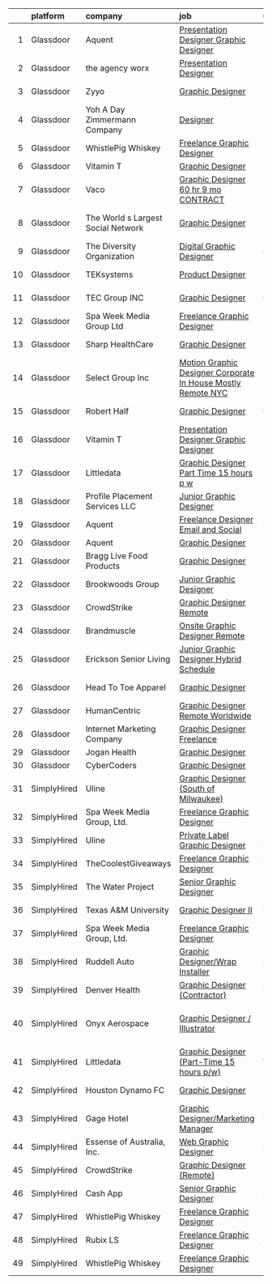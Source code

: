 

|    | platform    | company                            | job                                                                                                                                                                                                                                                                                                                                                                                                                                                                                                                                                                                                                                                                                                                                                                                                                                                                                                                                                                                                                                                                                                                                                                                                                                                                                                                                                                                                                                     | update_time   | location                       |
|---:|:------------|:-----------------------------------|:----------------------------------------------------------------------------------------------------------------------------------------------------------------------------------------------------------------------------------------------------------------------------------------------------------------------------------------------------------------------------------------------------------------------------------------------------------------------------------------------------------------------------------------------------------------------------------------------------------------------------------------------------------------------------------------------------------------------------------------------------------------------------------------------------------------------------------------------------------------------------------------------------------------------------------------------------------------------------------------------------------------------------------------------------------------------------------------------------------------------------------------------------------------------------------------------------------------------------------------------------------------------------------------------------------------------------------------------------------------------------------------------------------------------------------------|:--------------|:-------------------------------|
|  1 | Glassdoor   | Aquent                             | [Presentation Designer  Graphic Designer ](https://www.glassdoor.com/partner/jobListing.htm?pos=115&ao=1110586&s=58&guid=00000183b14745668b85b9346f6b2497&src=GD_JOB_AD&t=SR&vt=w&cs=1_e14e01ca&cb=1665126582268&jobListingId=1008189394084&cpc=A65DF3A704A48F9B&jrtk=3-0-1geokehhfk60k801-1geokehi128ur000-dafe035123138967--6NYlbfkN0DMrcEu7yrtATojKJA7cEzGQ3FdRGWLh0CZQInL4ECGI9gD0Wolx9R2v-Aex0-GK05WbSFsLDV-Te1Dh9i4CkkhTa4Tp1t-hgTi2jUAQuQ6M0fJIXc-PCtuzlZ4axQ57Z9YNhLZtTDWZewO7ZXmT8cFzm8bI78Vb_bClEVD8pn7IG_EHXaM6G9T6lsYQ1YbwUgIE7bAiL7nwnO9B4-XrsMgG2Hu9e1VzUX2FHfnXd-VdX9M0l-W4kCre4bzVi2GDcMs7JfFx5sKGk_J4-XHAXiTTdjZzIgr8JtdEhf6520u63vQmWLVB4D5NLOlYztMDoW02mVyQ8CADviKYgmeQLha6qPVZ4E4oDW-gRxBtsIR9SgDmYYIQXF-08ebnDyvD57ueC7Scy8iCrPxilhQkek-4e0LVM0tk5kwOqBJ7bxl0p-PlXN5pcfCYrfeg5NIN_ZF77b2jq8bfXw-va2mjanasRFxTSzqybA%3D)                                                                                                                                                                                                                                                                                                                                                                                                                                                                                                                                                                                            | 24h           | New York, NY                   |
|  2 | Glassdoor   | the agency worx                    | [Presentation Designer](https://www.glassdoor.com/partner/jobListing.htm?pos=122&ao=1110586&s=58&guid=00000183b14745668b85b9346f6b2497&src=GD_JOB_AD&t=SR&vt=w&ea=1&cs=1_8ff0d6cc&cb=1665126582269&jobListingId=1008189167316&cpc=654405A9B1E0A9F5&jrtk=3-0-1geokehhfk60k801-1geokehi128ur000-11932c89b2720cb5--6NYlbfkN0CNOKpjDIEH11s39GTuUki_mvxNbnX5BtDlH5CMrheAnKze_5JrwQ4joDkGUDohP_TypsP3aQPCjRW6L608jPIu5VaXm8VSRoXaXQg0d9cEU77mgV0kBC1F_YbY03PuP5U1XtCO2P5Z7D5NsTVD_0Yb2ns4BV-n7eFSEio9zMaPwTBKSHKnS0YCbhqHQnGdCJmxGhuwrqoY2JRUgqyD5w5tboKgJHuiWCX7tsE9y86kZKWpVlx_RjbtDtnubUeTuXlgAztlkGDwKTdtSn4fTdOd23mYes3uDLFB2nqm2x2z8mzsSxLvsHtWEHV3tUnQ5MsZEDr1D_3TXRAsRTiN9WWXUGTCy4smFddWTRA70wg9uJBOjrQaCPuAvvXCf4Vu3CKY5RxktCpLgTaqbm9cqcRcOikplxgFxeXGwHFgs4_J-BhOixZ7oDSkIfon8YK8ThPh4B6le9IY370pytRoue2pU-3XDReeuXoSnWbPEXCMo6_lhhrZq0nP6J82zEVPA7JmL4t_HpJsnZRqq83mMVF4)                                                                                                                                                                                                                                                                                                                                                                                                                                                                                                                                                        | 24h           | New York, NY                   |
|  3 | Glassdoor   | Zyyo                               | [Graphic Designer](https://www.glassdoor.com/partner/jobListing.htm?pos=109&ao=1110586&s=58&guid=00000183b14745668b85b9346f6b2497&src=GD_JOB_AD&t=SR&vt=w&ea=1&cs=1_c9f13e36&cb=1665126582267&jobListingId=1008183755470&cpc=654405A9B1E0A9F5&jrtk=3-0-1geokehhfk60k801-1geokehi128ur000-cdffb3821ba10fdf--6NYlbfkN0CdcVd3SDA1nO7RkKTAACmPV4xEt72Vls8LI2dqcgyOeHmN6y2jhLhkY_ORnnM6uQbiSpU9mQXk_6RNnOrRq0HZQ8oHQ1pGaUuErgbERwCKyEpemMbv7-eGB-QEMzIgt16Jwy6B4TPgkWdgtWnXh-Vs73pD0KI_eAZJx3mu41K8lvsdcgjhxC7fz4szBvhhBIS56wkRpliUfyiAZoTwGkYiuLtH7IQODlxjQuwbUW4Slt_6enWDL2q30QK4CR8bQhrg1gIrwIF8Dq5eaX64IPkGqnnt-HD3HzOMIsx6jWVLzTKwxahHbUoW54mfRc-JNCMDpBJvmMN2Lt-eH-Zzq9nMhKU6Q_e8Nx4nIg2kmIMuiYvl1cI9MSGnZ0xZNH7LfvcG0Ym4bShBYSzsINzPxtNnzM2sY4y4JDSSPpTKFx8k9qm3UU8TC5OWSAHhFl6TYbUBCfiQkPZr4W4XLUsTvEZ6jc9QryUKoKRLQdRMyn5gQms_zKVG9X54nK0SVx6DSoo%3D)                                                                                                                                                                                                                                                                                                                                                                                                                                                                                                                                                                               | 2d            | New York, NY                   |
|  4 | Glassdoor   | Yoh  A Day   Zimmermann Company    | [Designer](https://www.glassdoor.com/partner/jobListing.htm?pos=120&ao=1110586&s=58&guid=00000183b14745668b85b9346f6b2497&src=GD_JOB_AD&t=SR&vt=w&ea=1&cs=1_4bd2373f&cb=1665126582269&jobListingId=1008190181827&cpc=334ABAF5D42DC775&jrtk=3-0-1geokehhfk60k801-1geokehi128ur000-46886272c6f0099b--6NYlbfkN0Ae6Qmv8rNb3d5rEsMPL_plhvilYeiJERi7JqghURwQ9bm7MqXbBAiykq53oyuhTftuI9IxgR07fXFeOb2gULxqvQBaLcos5ZM4j0jwmsG987Rz8yM_C5XltBHiq7lW-RhdcRY5qBmwkvUaJ97PmrSr1brQFxAK4DnmzsxHYkm3w0PXBN7sqPzv4wJZJVIM7ZhvWCuJnD2tEAUMIqyVd092L3XaAJSs6EpJn3CpZXj36eZGPf28GA-IxWJbEjZge4Qd31eQJ9Jbx4CUQImb_bFJfSgxeSuYwKuVd0KbkhLN2pWfkaXhXdGze3-s-2_D8-lWWTsl3rMciaJne9EVGug2f1t0cGXwI84rqN9z0FQy4cB1a4rerEQGIBp5kyHfGcf9468hep4MyclIhrq5r5pP-CH7GskwZ4nO5PD28fB775pA8O2LEzg_vEVOzmyiJcB1X4GzIeNFfLi1RoUUvlzGkKc3ydExfRAwK8xdeyJMQw%3D%3D)                                                                                                                                                                                                                                                                                                                                                                                                                                                                                                                                                                                                         | 24h           | New York, NY                   |
|  5 | Glassdoor   | WhistlePig Whiskey                 | [Freelance Graphic Designer](https://www.glassdoor.com/partner/jobListing.htm?pos=102&ao=1110586&s=58&guid=00000183b14745668b85b9346f6b2497&src=GD_JOB_AD&t=SR&vt=w&ea=1&cs=1_80c55d77&cb=1665126582266&jobListingId=1008181359351&cpc=FAE5E775D180B2FB&jrtk=3-0-1geokehhfk60k801-1geokehi128ur000-52be9042b1ff7f65--6NYlbfkN0BpzkJ9iaZAQepf-UlRJVDzYUilFLtK1m6JBxaefMWZfXX8JIFmeanj6RZjiVJDiAy2DhTjVFdr4dUhq8imeAUoK_pAPeGqVmPoMgGVXdkfqUDRgWTp5WWc2g0ofzxrCdazxEcrTT9nOMAltIHN70DdVRIxeusoaexGKDe1txzIabmL97QHa6MTCe3xcLAldkheJf3CO2DLoRgQTXRXMSZY-_OPWu899vfuXAp_igWYFBCYSW1rWgUthGG0UTPZpFCnDfp2O3HYNuhcC4S-xx--R06QCMNay8liUhZXaV8l-tOpt49mceDybWtuWocZ3hYiyRsZ8H7zbTQ5-j-mlOTPIsVvkHFPx6kHUOBcR1mqGDduekmer4mn7J8qAs9UGvppRUjJO5fOwW7c-zlyEEgEIPzar36tyPy3GjKaRLvbMJzSSeUoKXl07LyebRRLNd2vYGsT9CCUrCQ62l-ldqCX04NNf9NfDQE9FfcROYQfsdrygU4AT_UDlsMrdFoMpw7rEteSJS59mZm228AdbXjg)                                                                                                                                                                                                                                                                                                                                                                                                                                                                                                                                                   | 3d            | Remote                         |
|  6 | Glassdoor   | Vitamin T                          | [Graphic Designer](https://www.glassdoor.com/partner/jobListing.htm?pos=116&ao=1110586&s=58&guid=00000183b14745668b85b9346f6b2497&src=GD_JOB_AD&t=SR&vt=w&cs=1_2979448f&cb=1665126582268&jobListingId=1008183641246&cpc=8795CF9063CD573D&jrtk=3-0-1geokehhfk60k801-1geokehi128ur000-28e16354996c2c24--6NYlbfkN0DMrcEu7yrtATojKJA7cEzGQ3FdRGWLh0CZQInL4ECGI6k5tN82kdM0OKoro5eXmjoTbE-_XDHeJwz7DyUD0U36nKemhDMib7G3rK7Fw0IUoK19tjSN72-049dDz3B3CXlvYNox5LBJmZDIWPv3a6pmbBBAaS8ml-a5LNXSy5Syk9o2QE9tU9tXo9BFJuWV-q97Z_pzDDWU3_3P4eOPRIR8EsJ4zW1Daz6jW5wj59SIDz7sZeJUFEwnRbPghS8pflhdP4tUE1vsQPC1VBF5d1PsjUta9Y2oaD1lJeJ_p0na8KK8imDvZC8GEHRnW8zHTueMwNISyeHjyKfwo_NSWsmeuPpR8-QFgfHM-OZy97TZpUdo_UDaioi5nqgao0PdmYiItMC4LlGsnMUi9Ymu1VrqeD3HHPuCEtmQIX5O1-rn4qHdKK6IpFKqaOkko_9vnCZMvAdVwSENJDM2lKsTxJNO4U6xKDmcQZy7V0Td4YwtTQ%3D%3D)                                                                                                                                                                                                                                                                                                                                                                                                                                                                                                                                                                                                      | 2d            | Remote                         |
|  7 | Glassdoor   | Vaco                               | [Graphic Designer    60 hr    9 mo  CONTRACT](https://www.glassdoor.com/partner/jobListing.htm?pos=110&ao=1110586&s=58&guid=00000183b14745668b85b9346f6b2497&src=GD_JOB_AD&t=SR&vt=w&ea=1&cs=1_7a3c12de&cb=1665126582268&jobListingId=1008189475864&cpc=FA84DF7EA1EC2398&jrtk=3-0-1geokehhfk60k801-1geokehi128ur000-6cdabb6327df1b9b--6NYlbfkN0D_sybMACCpf9B-677oK5j6rPldVB6BlrVvFjO_o-GJZbzuF-qh4PxErFUqfUsv_6smaKFbwxI0EiONsFsSOGHKeO7gHGW_uYjGMZPbyX1Bh3jt19FR-IpjOjukM0ogT6bAPMgPrTFWBntmGGfjdJBu7c9CzWyulVQaXkOD2cGfEGciBZ4uvvAk_HLwaYAXsbEBs92SsuozsZXepMuv7spg0bxpZan91OD8d-_QzEyRai83aEsSMcpbEOp2dMBKystFVwqwmx4q5IsYj0RUQ7n6-OL_NWaURVlmtgGD-ALK4-WA53S5vYIu7-xMf4KYRpAAE4iVVnLtMSPERfx63bryKJ8Do4QQYYHVxRAOJpPTsku6mK2kzZNOWzTXzbRWyG3y8f8y6QPmKXRv2EmQOkh5id6jcIIva4v8nlGg6fIFjSwttzkJGFKAC3d2HBxOn-ffmS6sjX9QhdlJ4LkTOk9eCR8Y6KBkjTxEe6poaNh6aBz9fgkG6epZOnfsAQujycY0aN7SP-D83Ai86HcJvp9NQfoYoQvYyb_zG4CmhLHY_ruGGGvYVx6R)                                                                                                                                                                                                                                                                                                                                                                                                                                                                                                  | 24h           | Dallas, TX                     |
|  8 | Glassdoor   | The World s Largest Social Network | [Graphic Designer](https://www.glassdoor.com/partner/jobListing.htm?pos=119&ao=1110586&s=58&guid=00000183b14745668b85b9346f6b2497&src=GD_JOB_AD&t=SR&vt=w&ea=1&cs=1_0d60a5e7&cb=1665126582269&jobListingId=1008186340821&cpc=9908D8D4413DBB8A&jrtk=3-0-1geokehhfk60k801-1geokehi128ur000-6319f8967acd4e5c--6NYlbfkN0DSgjPPcnEdvoK3uuxfISLALE6pB1FR7YSHOr_tSg5_QGIhoz_2VqUepdcKLBLI_zTEfFToJ3KPwoodQ6lZJjVijvjZhnKcXpELFr8ALKTCwCreyqjJjZd9ygq30zCx9C4uAbfrwV_ZVwFGiWN4YiXcLsyiQvu_qpXcwi5ZZS1CyYnsTtVPtzVU1khot94SpVgyIiRIDZar_vR2PhNyXbpnN63TL3EjrWBCMe0DaP7eP46FhYAQ_0fTUzdMKVr8gFpgIcNs5_SSa8cwN0O0H10YC9peiz2C7XGAOxv6kbPczbV_Wc-zHK-QyHNG0CaJUqjXdxKPAHPS9AWiFj0dj_thsoDYZvinHqM0wrta-XHqRdLxl5pprkHMyUCpOIxmA9e3VGUFoMGS8ENKB93KWj3JOnuI6--B4GLnz2JisY0GU86K8WJisVh2xSr-owi0_Oyeilv-J8N5O8iDIbYTYn6hqqPQwhZxaZ-CGV-sex4lKUEYanLik7fIEj2KHHhJKJ_G-TqWpcEzNRoBYW_GK_unNiaFd8oJx-Dn0yyNKtaVoQjfTBhpI5fQJR42KwIl_WpuySn1cwqiFhdRnzPnn7kM)                                                                                                                                                                                                                                                                                                                                                                                                                                                                                             | 1d            | Los Angeles, CA                |
|  9 | Glassdoor   | The Diversity Organization         | [Digital Graphic Designer](https://www.glassdoor.com/partner/jobListing.htm?pos=126&ao=1136043&s=58&guid=00000183b14745668b85b9346f6b2497&src=GD_JOB_AD&t=SR&vt=w&ea=1&cs=1_7dfe7ea8&cb=1665126582269&jobListingId=1008175346913&jrtk=3-0-1geokehhfk60k801-1geokehi128ur000-55bcdb680b805e18-)                                                                                                                                                                                                                                                                                                                                                                                                                                                                                                                                                                                                                                                                                                                                                                                                                                                                                                                                                                                                                                                                                                                                          | 6d            | Remote                         |
| 10 | Glassdoor   | TEKsystems                         | [Product Designer](https://www.glassdoor.com/partner/jobListing.htm?pos=117&ao=1110586&s=58&guid=00000183b14745668b85b9346f6b2497&src=GD_JOB_AD&t=SR&vt=w&cs=1_21ecb40a&cb=1665126582268&jobListingId=1008190669198&cpc=2CAED5C921A5F994&jrtk=3-0-1geokehhfk60k801-1geokehi128ur000-b43e1b5b9a359a8c--6NYlbfkN0AuKz8EBO1xHDEL7V2YF9xF3dC_I9B9i-Zw2Jh8clPMK3KTieKealHQMRxLfyLBLKLV2wMjnhNFEPs3kFjiQlLzAf8LLgkIg7BBoxq26wUBU8hpTjl9VlcRXLnrs-ziAT1Eq7tL4xmQU441R4lt60ebDfHZxNIeYQ2TUlfDXDVvfFCxuqvQFH7lZAhqdmOTXjRv9GJxwIMlWM1QmPCv9AHhWUfqbC5sC0p11wGCLQdhWEh1kYha5Y75aAejz2eZPXgFccOMHvMKzMPnNPscy3knivDEKUDzSgT3AqA5Y0-QfjlFY4jDicuU9irFAyoKjhwmXPM4cc8te0TK_z1sJwYdm3q9MgXEIGYYGEe1Fz_7dNFY_piyuF6RR9xgYJEXvAdnT8ZfjlttrESgHJHtWVpaMNOI0H2eQqzsBASUUlzy7ZKTCAC4pjjwMh_6NAhSV4xiMF3jdUG_Le5irAkAR194x1J5aVGcnlGRp6ZBFLNDB0t4Sy6DRIA9jSyB4TxfP1L7TySHRs5O9feJhYMDSpmcUKNVH30oe7tuAMBHmivmzDX46hjx3FPODeQPlz7qhPSNmEda1nT907QnzmmpLzb_YnLF8-97socYoCJzoxTFPp7xAcD6CVBWs-v7ish8Fn4BV-9Jcz66D0n6iTorfHbc2ZEsFZ3fWpYepg2cyWI8F21iGEsbgBHo5GCfBuxK-IQ6_jyCGi2Mir3vpsWxh40FtYG3jtm6F0YzyoKoUIIFmp0t6gvy9_cf6er9hvDIbEWWqp96a3ESsk0iQ4H2HlPJ_z2r545SOG20zQ1GJMvQPVMb871G4a3nT41FXLdKxkrI6PfNpAotELOLRU06T6KebEmhLO8-DIhKRj2o5Q2ABE5kXiP6BFzo76HwVgbx3vnPQ-5mqGzE_zJn4Eeq7G6iRvjC_KvA_TGHfcbrxt6lzfe_bfBCnsWQoXC48O8asSoN5J8H6CxPzb293b3Ah9xekalgQlyMzJaTcMj2O6zrDQ%3D%3D)                                                                      | 24h           | Menlo Park, CA                 |
| 11 | Glassdoor   | TEC Group INC                      | [Graphic Designer](https://www.glassdoor.com/partner/jobListing.htm?pos=121&ao=1110586&s=58&guid=00000183b14745668b85b9346f6b2497&src=GD_JOB_AD&t=SR&vt=w&ea=1&cs=1_118b03ca&cb=1665126582269&jobListingId=1008175110136&cpc=8795CF9063CD573D&jrtk=3-0-1geokehhfk60k801-1geokehi128ur000-167c92cd2bd71817--6NYlbfkN0B8vS6bc36DTHGspma0udV7AmwBIJajZEXkYJEux8KgPmqjBA99AH3tqvDFkChi23cMefmQLGy8bTdH3XAIf3S0qdeDrrKlE42T3xE8KNwQYv7TKuhjwrjzGFtarrlifvo1BLzWG4pjj0zftSiFVnqYlxxZh2U1SpdB9H57yT8mmP1uu3nUnt05Wu7Kd3UCULWpfTI0IlvjiYeZVHX6IkhlJMAOYIsxr73uyWmeigYSRlPzIyNhVGkXG6I2BBJja9g-bhzWMLgEEr-cE0TGpX6De4vQZNy468okDpRBE1BgDAsvubnisZPIrfhAy4QXjrRp3n4S1PEiawtR-Irea0q87-Aob3Qhqbe76f2uq1NlZQRIE2_3F5k69-k_RUkIDY01yic9kg_dJjXJLGd7yFSM-tdGWkGGN83LoQahmxTQi7HBdfH7cmQvZc9OPrPyNVBNieIBumgwIfxdB3jXKdcsiS9l_UvrGrV3nclAdinZKMC1D0HfVng1o5PikrgvJ-k%3D)                                                                                                                                                                                                                                                                                                                                                                                                                                                                                                                                                                               | 6d            | Fontana, CA                    |
| 12 | Glassdoor   | Spa Week Media Group  Ltd          | [Freelance Graphic Designer](https://www.glassdoor.com/partner/jobListing.htm?pos=101&ao=1110586&s=58&guid=00000183b14745668b85b9346f6b2497&src=GD_JOB_AD&t=SR&vt=w&ea=1&cs=1_b8bd13dd&cb=1665126582266&jobListingId=1008181262791&cpc=F41FEAB56D215062&jrtk=3-0-1geokehhfk60k801-1geokehi128ur000-aff8567d6b7d4b5f--6NYlbfkN0Ccz91IikEUpXkkAqmC46vnVGGSbrSQJDjRi725E1r7c1AqDusr12jHHKSffQxsfs1ettvMD2a6gAwyXEGHc4Mon8Fa7XS3go0xxN7GTYr-MEFGROXmPWd2L1VIFDWwC8xOUcVMxBaiy88ZX39fIn6vRD4Zr76ZG1tzqg485Caipe6zFlAEwFg3A25wEMl--WVMU9mnLNBlMQIk3v230B61NnHQ0jaCZE06W295-eNYSUW2Hcip_bmO-af3csGu7Dub9RrX-M8XEe-d_EaRROXnThIMP5E7vTD0YaGTybhLvYsxBsf-NRoHTo9YMi98dP1XEOEjP60TCDHm2t8tjVL55t_D6-9pambXOQCUcUyJVV89V-itFnNV66A9C6xo4WxTJnEAVgzDOxPIJI6v7srfipTRSGgJ_Fi9Q2vVnd7-SmlEcyjUgyKwUcPgoAjb_nnSv23gE4hy34qp3t4slsC_1p5Aiva-SeaHqh4ZTsA0_b2MjItR3_hGgAUBN0fVQLAwoJ1tTosRpg%3D%3D)                                                                                                                                                                                                                                                                                                                                                                                                                                                                                                                                                       | 3d            | Remote                         |
| 13 | Glassdoor   | Sharp HealthCare                   | [Graphic Designer](https://www.glassdoor.com/partner/jobListing.htm?pos=125&ao=1136043&s=58&guid=00000183b14745668b85b9346f6b2497&src=GD_JOB_AD&t=SR&vt=w&ea=1&cs=1_3a7f0760&cb=1665126582269&jobListingId=1008190616860&jrtk=3-0-1geokehhfk60k801-1geokehi128ur000-7a6fd0d47a4439c7-)                                                                                                                                                                                                                                                                                                                                                                                                                                                                                                                                                                                                                                                                                                                                                                                                                                                                                                                                                                                                                                                                                                                                                  | 24h           | San Diego, CA                  |
| 14 | Glassdoor   | Select Group Inc                   | [Motion Graphic Designer Corporate In House   Mostly Remote NYC](https://www.glassdoor.com/partner/jobListing.htm?pos=118&ao=1110586&s=58&guid=00000183b14745668b85b9346f6b2497&src=GD_JOB_AD&t=SR&vt=w&ea=1&cs=1_bb284df3&cb=1665126582269&jobListingId=1008181213588&cpc=8795CF9063CD573D&jrtk=3-0-1geokehhfk60k801-1geokehi128ur000-3f748fb11180b090--6NYlbfkN0Bcn-ADAbRvyrq3DH3YqD1gQOSfU_zTPvvfh0XXiz3pBAa41gXbEVBKQgVaXyt5edKEYd5pxW0tcw9FeE6qVfuNWD03rNaruU-mBuwyx0Jw4mqSjMvWFHFNInhOilxyvEqmbOh00hSG4AHyVNzT_0-Y87FI8nRg7vby1KUkglKQaLLSTjduF9XGehT1MWZnrFIlq32d3wj67qBD-DNbAhNA5LaMNFxnKlXpUTxpvgYA9G-Y2WNb-DzHZTjX_E-hJcpATaLbLhKgE-0HGa0p08wuSyOfUOYrLjnHkXrTkYFQAPJu-wOLHGi3JBG4qS8jfoayatMyDBCWCzp0zal-Lh4KVeRggG38dQIy9YNUndNJZ25ZZn_Q2AvPL9zXLIfmEMbgbGoQnxmGnoQ8HZTLVsp8trJXqlhSpjxhILmkBBB-RkK8AU2boaVdqEKoJi8lZoBuNJWdcRSFGx9YX4hJe7QGGPyanqy2a0wXVPmCaJaytlVrGD6CQRSXWGK32fIq3H5GcNkTvh8sa_mYz5bbyliG)                                                                                                                                                                                                                                                                                                                                                                                                                                                                                                               | 3d            | New York, NY                   |
| 15 | Glassdoor   | Robert Half                        | [Graphic Designer](https://www.glassdoor.com/partner/jobListing.htm?pos=113&ao=1110586&s=58&guid=00000183b14745668b85b9346f6b2497&src=GD_JOB_AD&t=SR&vt=w&ea=1&cs=1_9337b0c6&cb=1665126582268&jobListingId=1008174208454&cpc=FAE5E775D180B2FB&jrtk=3-0-1geokehhfk60k801-1geokehi128ur000-3781f0c8b4222323--6NYlbfkN0CpzDdaQkua3np5pkmj49lKioZwmwxQ-yx5plwbYmV_M2CLBDBrPEXoXkIUtnH_BUd9RtSxq9SkV0NMHbbw7C2vW884ASuHAokGZ7EmDj4ljH8C-mI-1lxWTnYN3W0i0GBkDezBqjC5yIYFyBuA_59mBX9UA-CKFp0RZAFmgxO8uenxYFByy4t4IpkARK9aN4PpPiDkuTTzi0w_Gbe8QEgERbV9wQO3MICsX-ITkmo16ncQ05iUW5xwoBDZPqIjbgrqlqFAH4KHG9kezGTJY1NZXU6YOAVy_aYyKV57ENdkhB0aKDDMtl_kjJ34t9AG3Jyiq3jIR0KyPTN4SjsynbfOYmDJHlsM3ccR2-rThAuCnMZSroBOa6tERSBRnXm3ZLVkHVSkjVwRLsqwPkccMLfytyImK7c1CLHAO9wQGPa0xb-sdvUyxLzc0awelq87cpewi9GROsvjE4BlrQBPacYdqm1cHy4GT1x9fHruH5RYbWE9aTHIlX-04x4AgCXRDf1cUXLZXfpCaM2Gyj0rl9QxiT914S0Pq93AQYtZY9f7V-rgc0N4PWQhgaRn2-NiIBg%3D)                                                                                                                                                                                                                                                                                                                                                                                                                                                                                                               | 6d            | Denver, CO                     |
| 16 | Glassdoor   | Vitamin T                          | [Presentation Designer  Graphic Designer ](https://www.glassdoor.com/partner/jobListing.htm?pos=123&ao=1110586&s=58&guid=00000183b14745668b85b9346f6b2497&src=GD_JOB_AD&t=SR&vt=w&cs=1_36b02950&cb=1665126582269&jobListingId=1008189314978&cpc=AC285F3A3ECA6BB0&jrtk=3-0-1geokehhfk60k801-1geokehi128ur000-a3357bae252d5b43--6NYlbfkN0DMrcEu7yrtATojKJA7cEzGQ3FdRGWLh0CZQInL4ECGI6k5tN82kdM0cJmh4vC7GghhFVfBjr_vIIsI9N6WHN0v-qT80LEmSB8HndFB0pfQyU204Hyqtax4kLUWy1cJJAdVXhVwNKNxuZLsv40I7e2U6DoQP5F12TS1Qxp5PtOhQUJqKPvRmKEMemyouoZcghy7Gn81LWxpPEn_x97R1PPwK1pVkgmzEvV860-sb4jzKX-F4y8HCT9ATPn5pFrB8TnRNgnKSU3BDdGM4bZbUGA2WzATjOCMyD7qOUUJJpIyJu3qFIH5TVJLUKeW6Tn8XaLrcUYFcCtWWOGxlR44r8yAQIyOw_HOL8_ie9VBfd2xpBImtEu0TgD1aJ_fD18v6rRjJunYgBLitmGdrDozkKbMpRCe89E4Exm40nuqBkd4gRNtrfSthqykAXsp_nvYZ3ccgTmu4tQVMYUUnHJZPCOhOBNRlskS1qafLrGoWG926A%3D%3D)                                                                                                                                                                                                                                                                                                                                                                                                                                                                                                                                                                              | 24h           | New York, NY                   |
| 17 | Glassdoor   | Littledata                         | [Graphic Designer  Part Time 15 hours p w ](https://www.glassdoor.com/partner/jobListing.htm?pos=129&ao=1136043&s=58&guid=00000183b14745668b85b9346f6b2497&src=GD_JOB_AD&t=SR&vt=w&cs=1_0ca289aa&cb=1665126582269&jobListingId=1008189701032&jrtk=3-0-1geokehhfk60k801-1geokehi128ur000-e573c69c45cefe95-)                                                                                                                                                                                                                                                                                                                                                                                                                                                                                                                                                                                                                                                                                                                                                                                                                                                                                                                                                                                                                                                                                                                              | 24h           | Remote                         |
| 18 | Glassdoor   | Profile Placement Services  LLC    | [Junior Graphic Designer](https://www.glassdoor.com/partner/jobListing.htm?pos=107&ao=1110586&s=58&guid=00000183b14745668b85b9346f6b2497&src=GD_JOB_AD&t=SR&vt=w&ea=1&cs=1_76cff5ee&cb=1665126582267&jobListingId=1008189721876&cpc=F0881FB4B112A732&jrtk=3-0-1geokehhfk60k801-1geokehi128ur000-2dc44f67d7a8245b--6NYlbfkN0AB9QmTA0CCjNV0D_cA_rQfbQIKI-slyn3CIlmX3zDlnjEI3r6Ie5n1aNp-tGvbrIQpyb56rjWieyd9J6ng74afQQaGOSMd3329-xqQvPewLnVbHa-cyaN2yyb-atIVbeV-ONv_K9O1AANCX5-xi-n5XyJqCiZje8xlboALDuV-RiEFr69p3KF8jIZP-ZY6jnV37Xwq5Tp7a1fCp9-rg7J4CBtYssXvEgr5eAjKdBQOxcEryGFjTi0iWsKFWkA_2J7r4PbH_AfpxmUQHcZwC-OlpBtG8g8pOj_kVCHTjL_2lebCI9zREdhVBjLRhRXeMf2sOIWKS43fbooHfmytS4_coZLWCQBidNo3AQ684-sfDdKYgPrbxDqHCtNZf4HgAaXqtAVGp7LkxQ_bnDi42-TPDYZ63LdZ7kUEJyvnKaGjrK-WQzN1XjM5GmHLZTHUAyquppKRX97JMb2x6QeVrnMTro9HxOdxyHP7TYziu0Vsz9WvNEHeLu6N8s6KzkQKai3uwz2AZnJ5W5mczrz8orEWkJ4jF-WyWvzeuuS8ZkkRCgw1Fbv8mdJDZn7Y-adfu8pfCaB-Xi7qBA%3D%3D)                                                                                                                                                                                                                                                                                                                                                                                                                                                                                          | 24h           | Arlington, VA                  |
| 19 | Glassdoor   | Aquent                             | [Freelance Designer Email and Social](https://www.glassdoor.com/partner/jobListing.htm?pos=124&ao=1110586&s=58&guid=00000183b14745668b85b9346f6b2497&src=GD_JOB_AD&t=SR&vt=w&cs=1_e68b3b56&cb=1665126582269&jobListingId=1008166263396&cpc=3BA4CE39D5B5DEF5&jrtk=3-0-1geokehhfk60k801-1geokehi128ur000-5fefb7ee0ef75b48--6NYlbfkN0DMrcEu7yrtATojKJA7cEzGQ3FdRGWLh0CZQInL4ECGI9gD0Wolx9R2EDT7B77c2cTl0x_oT4u0VyXWboOgp-kNsmrC-BXQzGbukCyHrpIqS7WraI7mLIyqWQP5Eh8D_rrc55GI7g_VYXShykTmlCEn1wmEnWZ4v73tWysc0qiH5idbJ9aADX_6gmskNgMqWfYZhF9hib5zgkv-a_CIRriIn_14waD0CLwGR2-9kEND2cYxl0G437O5ffFAijbTRuQaT8skW8kpmhCd2jRH6B-8TnRQS5jiIBNBo3HfjgPBJZm8QdZxWxdwLlUB3GSj2DghbhgVXjeUEB4XdtZVy5svqIswe3MYTuClQrlm4OdVHnXE0RBWgrCp14cxa281gNG6fg8fr57SbKyudGqO2jYLrWWP4lSUsNdu0yNzOxoSYu2q4pv3be1sY883a99ToXYf1Koyeb3KqiRoBRMxnj0PDXPB4oQtxcI%3D)                                                                                                                                                                                                                                                                                                                                                                                                                                                                                                                                                                                                 | 9d            | Remote                         |
| 20 | Glassdoor   | Aquent                             | [Graphic Designer](https://www.glassdoor.com/partner/jobListing.htm?pos=111&ao=1110586&s=58&guid=00000183b14745668b85b9346f6b2497&src=GD_JOB_AD&t=SR&vt=w&cs=1_14a2fa2b&cb=1665126582267&jobListingId=1008183714070&cpc=2CAED5C921A5F994&jrtk=3-0-1geokehhfk60k801-1geokehi128ur000-e57ddbe1cfbffa6f--6NYlbfkN0DMrcEu7yrtATojKJA7cEzGQ3FdRGWLh0CZQInL4ECGI9gD0Wolx9R2EDT7B77c2cRxLynw_Qvcpn0VMTM-4Slq5FBmll87BnRZuCS0t3n_4SDK9kcGQ85RbV4mGrYYR9y97izSZIxPJfa9WPV_EXcHZf-o8vo9-FGUHvfvdZvXcP0PEZfZXl0liW8cmo7lDi1t1KPi9mKI2yhNKpOkYG-s2uMkZ11cYmwEZcCFQkXTZn5y8JDn77rtPCQCYMuZN4OtzhdPV1zX38LuLov4NANZmT5zoD89DXNOIae1G3YQBI__vMsYWxlE-IXnUm4HZDMdP4LwGo0zeTitQ0p0cOlpDvrkEXfpJLtWhx_EJP4L44Yhw9LeD_g0DqlSWdTOgr3pnyPb1-18bKi-e475wyNzNsd6lpyR5e-ATEhoJIt1wCyom8RCG8yz3eqYHasx0e0u6Lw4qbLM9iok5dySXUM2aMXIjs9er60%3D)                                                                                                                                                                                                                                                                                                                                                                                                                                                                                                                                                                                                                    | 2d            | Remote                         |
| 21 | Glassdoor   | Bragg Live Food Products           | [Graphic Designer](https://www.glassdoor.com/partner/jobListing.htm?pos=104&ao=1110586&s=58&guid=00000183b14745668b85b9346f6b2497&src=GD_JOB_AD&t=SR&vt=w&ea=1&cs=1_6d843dc9&cb=1665126582267&jobListingId=1008186337635&cpc=56C4EA4A1A191A49&jrtk=3-0-1geokehhfk60k801-1geokehi128ur000-08d02f58cc1b73a7--6NYlbfkN0AhcDpISs9I-6E_d82kGorTTl5GAFcAqWw8aVpTFzoiwSzeccokr24yrpCKKGpkdvQ-Cxf3J7uQA2ViQ-XVqAuC4rceCix8_Z1b3y0_Yokrnfm25EW5MCHEkPAo_tsDEfkTNnAxUm5mWpozhLiv0BtmVUUTRKeMyspvk8LwG6_9uT0cLON-bhrlt1ScLWKir63faMXV4GNI-881UM-FqFAQ__Tu8E9AJ1fyYJsqVETOr3s5MCGzrHs-_Vz-N3NWng2a9M1br_V9vCw03iYHVl_8obd5YscR3Qmj8k8VArCpjbD5W7bv8wN-P6ogTxVk2J_fAvhSO2G3N9cWdnDuR5_DcxhfYQr_sKhaeOSJw_6uKnv9cmK2gIPmkTLdRvRbzhQ-jVRnltILxwxfCtEbHm3EyT-pMtC2PGSa_vfXDZZM3_1edKib0KhRLqurDKpzTkWPpbOE_OuKtSHi3vU50lhSa3EPlimLabTvwKngmXW6uGYtIB01FodZhQwYCSadMnc%3D)                                                                                                                                                                                                                                                                                                                                                                                                                                                                                                                                                                               | 1d            | Remote                         |
| 22 | Glassdoor   | Brookwoods Group                   | [Junior Graphic Designer](https://www.glassdoor.com/partner/jobListing.htm?pos=112&ao=1110586&s=58&guid=00000183b14745668b85b9346f6b2497&src=GD_JOB_AD&t=SR&vt=w&ea=1&cs=1_976fcd89&cb=1665126582268&jobListingId=1008183432369&cpc=BAB9AA3F436D8911&jrtk=3-0-1geokehhfk60k801-1geokehi128ur000-ac04e8e67518a474--6NYlbfkN0C2uqA3XDUgDKcmBvjXsOcYMipuuK2YuqQdXWMwkRYvfUH_PNxZDnbzuxbupD1vOkcvO4V9x8TiqYoi_ls01aOChkqdDfHPyr4VxP38gjUZaJi9qHolUrwm6gSFVFnudbmucKke43u7DIYgY6LTUEfN3By5w9M-SS_e1RvvR8AXbvhwJFWy--AymgXrgHjtwb8oTcgNR8brnjYT8-1iEps13-U37AWPJYz-g0-WbmqJ1TqJgy_2x8ikFTIsbt14TRXFII32CeR5AM3vUCZAfI1yNmfW-xLFA7xs1DBU9U775plq4dO3g5OSSibYj-LXvmmyUjcVwqn6K22nwil6q38D5pD8dXMZ_rX76yojbGOawyczwxT1eIHsJp-A9_x5PlbzK83zqjHFIKFvPyQlL_d3KRsk7BAjQoigg_8v266WcDuZAy78thX_KqwqwPR7ZVnaTEHrDq38DBpx5-3akUHjBSdzVm9qPjUv66V_Pf0VWF2YOHdoYE_Kr6NufaeEHLsYqs3pdn-InQ%3D%3D)                                                                                                                                                                                                                                                                                                                                                                                                                                                                                                                                                          | 2d            | Waller, TX                     |
| 23 | Glassdoor   | CrowdStrike                        | [Graphic Designer  Remote ](https://www.glassdoor.com/partner/jobListing.htm?pos=128&ao=1136043&s=58&guid=00000183b14745668b85b9346f6b2497&src=GD_JOB_AD&t=SR&vt=w&cs=1_02b52495&cb=1665126582269&jobListingId=1008186428294&jrtk=3-0-1geokehhfk60k801-1geokehi128ur000-6a6c2f1c1b8ebf81-)                                                                                                                                                                                                                                                                                                                                                                                                                                                                                                                                                                                                                                                                                                                                                                                                                                                                                                                                                                                                                                                                                                                                              | 1d            | Remote                         |
| 24 | Glassdoor   | Brandmuscle                        | [Onsite Graphic Designer  Remote ](https://www.glassdoor.com/partner/jobListing.htm?pos=127&ao=1136043&s=58&guid=00000183b14745668b85b9346f6b2497&src=GD_JOB_AD&t=SR&vt=w&ea=1&cs=1_34d21e50&cb=1665126582269&jobListingId=1008190820425&jrtk=3-0-1geokehhfk60k801-1geokehi128ur000-3bd8feab93073edf-)                                                                                                                                                                                                                                                                                                                                                                                                                                                                                                                                                                                                                                                                                                                                                                                                                                                                                                                                                                                                                                                                                                                                  | 24h           | Remote                         |
| 25 | Glassdoor   | Erickson Senior Living             | [Junior Graphic Designer  Hybrid Schedule](https://www.glassdoor.com/partner/jobListing.htm?pos=108&ao=1110586&s=58&guid=00000183b14745668b85b9346f6b2497&src=GD_JOB_AD&t=SR&vt=w&cs=1_d3a62acf&cb=1665126582267&jobListingId=1008181622820&cpc=451933188B21919D&jrtk=3-0-1geokehhfk60k801-1geokehi128ur000-0951b05987dfed0f--6NYlbfkN0Aw3paYmwU6FofVDdXTN6b2jRH4engFYV06vIOeUBvgcMPmiZAagjCk1RrrziBtCf7tpnaIWTetQkU4Bk801G2TR76OEPdi5tqiW5RJSEKhClqLDEX6Edi6ruZ8jWTKy4HMvfAcukzUPcxMktpIdwdVjvOEItJhGX0NcMu91RrkW8vjKZfufOqIBimfmV_gYoFNo-Rh9uuf9hc47OM58oBshbvGal11w9xf-QuXOo_3QUIjmDuVgUj_jId38gV8lYq-Urzi9kEZcLuHdE4n7xo1GdvHqMyYlfCVOvcJbAO2vnN5qduArIYTkFBWnN3Uu-gKl0hEmKJGTVNPSEPpSf37GA4Z-bJ-UtBL3mWV8gZzT3Rw5FAobdzLjPV_HmUjd0dTo3YASsrhkflb2fR3a47ZggILVpcPFaZ9KLiscYYZo3HCavfxl2hkm6XpEw_KweMQxdzbls3G_3lL9ViwphyY674eG4wpp4rp57k1O3naPAV9TNwpc8exKGV9_OF_4d0JNBkjp9R5rPeO8diL01tvM2rqZSe7vNhdc2CPJno3YgqYBO4Wt1gN)                                                                                                                                                                                                                                                                                                                                                                                                                                                                                                          | 3d            | Baltimore, MD                  |
| 26 | Glassdoor   | Head To Toe Apparel                | [Graphic Designer](https://www.glassdoor.com/partner/jobListing.htm?pos=105&ao=1110586&s=58&guid=00000183b14745668b85b9346f6b2497&src=GD_JOB_AD&t=SR&vt=w&ea=1&cs=1_49acd497&cb=1665126582267&jobListingId=1008186360056&cpc=4050D81B60456B41&jrtk=3-0-1geokehhfk60k801-1geokehi128ur000-a68400072cf2c0fc--6NYlbfkN0DsBOlmEAMqZtav1V1WKZO3RUElpafjggtWvxyDQ3xFSmyORkCOQyPRWUVCtenHkAdCe2PEorH5zWDnvMjUDlShZjuROB2AXxVCf1Zx1o7yh6RQQtSHeyjdeGwSE2H6sePwi1_h2hK7sLxZ5oVSP6tU0EzleVUXbOUUk5XnWKDQ3D-SFudpKUXK158tSeLFnptL4fA2m1AjD7cOA9RjRIOovOd6kA2yrclrrsOUFHR-xc3Vx497yOZHQYzaMPYTMfg7K3GwX6GdNI6kSUe07AOV80twGIVjwAzwWgpLjre0oA8olHzFoHso-Lq61zy8x3_tomukqusuuS28VR8tNddjgn8ppIm-QrXpFw3BzeKUaYtWAc7mGeq9KRQ4bgJiC2APhfUqM90BHx8KRNgIqkt7jsLSS8tgqmqWWeir-J5Eucq9MmFWrcSUyjmi0gt7tK6b3dVzn2fN8daR9YnvGbXCzOAeGwfN1TO91yeu2wkEFBEFJCeQWZGjtYJgS4N0goW0Pgl3ssDZ8WAvxFXjAKnO)                                                                                                                                                                                                                                                                                                                                                                                                                                                                                                                                                             | 1d            | Murrieta, CA                   |
| 27 | Glassdoor   | HumanCentric                       | [Graphic Designer   Remote   Worldwide](https://www.glassdoor.com/partner/jobListing.htm?pos=130&ao=1136043&s=58&guid=00000183b14745668b85b9346f6b2497&src=GD_JOB_AD&t=SR&vt=w&ea=1&cs=1_afe03932&cb=1665126582269&jobListingId=1008163326943&jrtk=3-0-1geokehhfk60k801-1geokehi128ur000-e513657ab4d43338-)                                                                                                                                                                                                                                                                                                                                                                                                                                                                                                                                                                                                                                                                                                                                                                                                                                                                                                                                                                                                                                                                                                                             | 10d           | Remote                         |
| 28 | Glassdoor   | Internet Marketing Company         | [Graphic Designer  Freelance ](https://www.glassdoor.com/partner/jobListing.htm?pos=103&ao=1110586&s=58&guid=00000183b14745668b85b9346f6b2497&src=GD_JOB_AD&t=SR&vt=w&ea=1&cs=1_3f35bb88&cb=1665126582267&jobListingId=1008162849349&cpc=8795CF9063CD573D&jrtk=3-0-1geokehhfk60k801-1geokehi128ur000-5763591bcbfac8b2--6NYlbfkN0BEggIPgECXEIDbao4baGYYSiZx27ICahiuxTdIUCTSXbr3urEsxSQi-x_zbBUWymnBW8nuCrIjxo6pRpR93yuciuuESCUUyNYKO40tg9kDk1gTF98Vp5sznYx981ns46ycbyKPYVEVswMQ2m0FFr-7D6RMr_F5mbhXF5_iSQtOVdpHKCTYPfg5ug-lDXSuJnTLN8tbTMKIGwa7L2v1gF05C2I6aw-2ztlJPNLPaKIUSviL-k4Xs4LxMTxtjwEX1e94xrsODbZCDog3rLT_QreQEwOv9DjJylcKLwfRfKehT9cx6Dh1qtS4oS1NYZtRdkMDoFfWV30gg_wfLYocVQroXlafj7DlZppDspIi7omjLSR3E5AkjecAIljaU8S8jb56f-Dj57dD86CCXYe3yMPiCsjR8CID1rLwJPwrxHyIKpGlZysE2XchOaT8iD9dlIQedqMn0-P9nMY5KWw7Z2PTfkXTW6tsDZpnb9xuTSdw-A3H80opQT3x8vLKXHsJmbHCM7NWCzw3Xg%3D%3D)                                                                                                                                                                                                                                                                                                                                                                                                                                                                                                                                                     | 10d           | Remote                         |
| 29 | Glassdoor   | Jogan Health                       | [Graphic Designer](https://www.glassdoor.com/partner/jobListing.htm?pos=106&ao=1110586&s=58&guid=00000183b14745668b85b9346f6b2497&src=GD_JOB_AD&t=SR&vt=w&ea=1&cs=1_9d55d78b&cb=1665126582267&jobListingId=1008186473251&cpc=A65DF3A704A48F9B&jrtk=3-0-1geokehhfk60k801-1geokehi128ur000-9146750dcc783bc3--6NYlbfkN0B4zybFdMQnUQlorbHXtUtE2-M2qZvV-Fec-UE_N3qsMkJhjTzW0qDGyw52uNUs0cTWlDonyC_73PQM3HI7Ri9j58TBjkSdeKjwdKaDkhhv1YYvQydz3iHeMgJV7rN15H3ums5gCHQEYyYdTvjbBNy-zjU275bZzj8oKr7nBjq4hL-77D9UKITg9SRTMAxczy6sOLCMzhpfKFQJYNH7bM-zsJ7FRxAhHeM5JXTbxPKBaFiPtm_9nfMNmYBPh05jp4Db5URny5ta-6NF0IDWTG30X02q7BuJ1DJog6jKloVzXn_ujjfDBhi2AmWLCOcVJ7cEKngM_IAdwb_iT6afXR_NEoQb4zJ9zi6-LYX3m3la0SaccZz0tsMPCARtN9UH1iG2sL0td-HNxSMFRvhuLxVcThkdPV9AMZMXS6L9-OUDRiaMaYxTR0VozkE6ipEHi0JC-CCLoZSgw61rtHSF4aN6ZuW1h2MN4JZ7lVWrnnCRaikmomVT91Pfozu_g87EZWeITDm0VGhPBQ%3D%3D)                                                                                                                                                                                                                                                                                                                                                                                                                                                                                                                                                                 | 1d            | Aurora, CO                     |
| 30 | Glassdoor   | CyberCoders                        | [Graphic Designer](https://www.glassdoor.com/partner/jobListing.htm?pos=114&ao=1110586&s=58&guid=00000183b14745668b85b9346f6b2497&src=GD_JOB_AD&t=SR&vt=w&ea=1&cs=1_66053528&cb=1665126582268&jobListingId=1008190928923&cpc=47CFDC01B3F81FAC&jrtk=3-0-1geokehhfk60k801-1geokehi128ur000-49b976328d6cce50--6NYlbfkN0CpFJQzrgRR8WqXWK1qKKEqALWJw739KlKqr2H-MSI4eoBlI4EFrmor2FYZMP3muM02T08-2umJJtviqV6GcOQgT8_Ty_-jsbDlk6pQEOw5p_oPxvALItGyIP4qHV7y0Q-hP_-v5NYaIGja1PABzgg-qsZksMu20WmxuZK6zIHlTC6EhY1SsbnEX871Eun3OShtN85ilu5mYLPN432zkZw7qRcQn1jG1GSCq8zLeHmX_Zr7mtr9nj3GJuBharyTtNzbc94BjsGVY4f0iXGjuuDGaG6ELrLhQKau-b-_x36hDKnsNXOtG9pfdqgPSv7Qb4OjZf0Mrwye5XDtRo0HLgGv9iWmQtGiuscLrW0DoXxNdfwUqiCnB1K8_cQwxWP89rZj9zyx3gXU5ajB_IynzzyavkxiYkpdYCWg75_8JQLX4eM_mvWx1ViiX6qUsMEEpnFGGJpLJutvwLNpUa-5WEc179IUxRiALLFBznP428Q-wf_i494fPEXFP5NRH3p22Bxwvya5HwpgnUbYeSFQwnbhiakbsaYAyl2Pb09sILhrFn-Vg5b_5Pz4q0sQmoc1e1HB19T_1zs5DEp1UsSI0HiwDqgEquBsoPhZ_wmBKrMywqzm_ahamflQozBXR9wX6cBdcqKCOhDEEFeKelcD_v1tJvAKa2kbBWkiVIjb2pOJoerDw8jw5e1sNyil04guMsMhSL1cr_XLG9QrcR3I4pG-eaQsE2DdyKbtj3fpu7gSooaD4GlHHsIQcl9KGrdHODYoDOxmx7Be_FBMtHZ1Tvwl6Z4ADnxtAZ6D0Xc_CE2hIohHBjmcoKrNVYGB6-1p36ct3kUqZzLX78_VI5ofZf_-s6lCuGSLNQl9w_dnF9Zh9dlGW4hLwqTcUjVdCyIhOhlJLets0s3XD2eEJ3HOJ7JCHDnKL_jWeKOVQzqYXB-Ig9ZlU8z3VUWigqo93QOx0tIUvJGytarXa8RTJCRWccH1rnyPUujLjQr7Go6zS9KHFRwxd-_Wsdj0kywQTcacLyQLr32Ircres3dkeflSYbCaz7Dds0Ko-neKFlsSDQtENw%3D%3D) | 24h           | Chicago, IL                    |
| 31 | SimplyHired | Uline                              | [Graphic Designer (South of Milwaukee)](https://www.simplyhired.com/job/LoUBwu72lRZlwf4P7EPT68aW9cTv_7q9FTY-WcPfhfzS1ny3_apEvQ?q=graphic+designer)                                                                                                                                                                                                                                                                                                                                                                                                                                                                                                                                                                                                                                                                                                                                                                                                                                                                                                                                                                                                                                                                                                                                                                                                                                                                                      | 1d            | Milwaukee, WI                  |
| 32 | SimplyHired | Spa Week Media Group, Ltd.         | [Freelance Graphic Designer](https://www.simplyhired.com/job/CryJR9AAKf2L_34sWWK4HpZ5pNw0S29kdN9ZfG4C2bArA1QJeplmqw?q=graphic+designer)                                                                                                                                                                                                                                                                                                                                                                                                                                                                                                                                                                                                                                                                                                                                                                                                                                                                                                                                                                                                                                                                                                                                                                                                                                                                                                 | 3d            | Remote                         |
| 33 | SimplyHired | Uline                              | [Private Label Graphic Designer](https://www.simplyhired.com/job/gaU7wG-0MokVf1_JRYGiyTzy8gVqJplpjUfErgk8B2FmWrZf0ZLp5Q?q=graphic+designer)                                                                                                                                                                                                                                                                                                                                                                                                                                                                                                                                                                                                                                                                                                                                                                                                                                                                                                                                                                                                                                                                                                                                                                                                                                                                                             | Recently      | Pleasant Prairie, WI           |
| 34 | SimplyHired | TheCoolestGiveaways                | [Freelance Graphic Designer](https://www.simplyhired.com/job/RLeVriDFQ-0N3S_bXsJCIexmjRXoQ3XP0WH5-IiM4cMpTwLU6dm8JQ?q=graphic+designer)                                                                                                                                                                                                                                                                                                                                                                                                                                                                                                                                                                                                                                                                                                                                                                                                                                                                                                                                                                                                                                                                                                                                                                                                                                                                                                 | Recently      | Remote                         |
| 35 | SimplyHired | The Water Project                  | [Senior Graphic Designer](https://www.simplyhired.com/job/voNLLdHLrHrLXJlUwBuALv3dizlCmFqMPBTLjgKBn9uaCYdPyfRGAg?q=graphic+designer)                                                                                                                                                                                                                                                                                                                                                                                                                                                                                                                                                                                                                                                                                                                                                                                                                                                                                                                                                                                                                                                                                                                                                                                                                                                                                                    | 2d            | United States                  |
| 36 | SimplyHired | Texas A&M University               | [Graphic Designer II](https://www.simplyhired.com/job/fLJ99OI5C3FSfdaqh9Wakobmwslmyyx13YllU2NMG1o0D3v9QOBMwQ?q=graphic+designer)                                                                                                                                                                                                                                                                                                                                                                                                                                                                                                                                                                                                                                                                                                                                                                                                                                                                                                                                                                                                                                                                                                                                                                                                                                                                                                        | Recently      | College Station, TX            |
| 37 | SimplyHired | Spa Week Media Group, Ltd.         | [Freelance Graphic Designer](https://www.simplyhired.com/job/CryJR9AAKf2L_34sWWK4HpZ5pNw0S29kdN9ZfG4C2bArA1QJeplmqw?q=graphic+designer)                                                                                                                                                                                                                                                                                                                                                                                                                                                                                                                                                                                                                                                                                                                                                                                                                                                                                                                                                                                                                                                                                                                                                                                                                                                                                                 | 3d            | Remote                         |
| 38 | SimplyHired | Ruddell Auto                       | [Graphic Designer/Wrap Installer](https://www.simplyhired.com/job/ajBuBy_i5ox-3IxXVO1Z0h4bkN1J6RZN4kDRj4Q2JSc_MWJ3RHVkbQ?q=graphic+designer)                                                                                                                                                                                                                                                                                                                                                                                                                                                                                                                                                                                                                                                                                                                                                                                                                                                                                                                                                                                                                                                                                                                                                                                                                                                                                            | Recently      | Port Angeles, WA               |
| 39 | SimplyHired | Denver Health                      | [Graphic Designer (Contractor)](https://www.simplyhired.com/job/Ovp3o9nWqGD5G3ugLF6p_r3yk7PvADndz35PU9fWFZAicDLBHlzgag?q=graphic+designer)                                                                                                                                                                                                                                                                                                                                                                                                                                                                                                                                                                                                                                                                                                                                                                                                                                                                                                                                                                                                                                                                                                                                                                                                                                                                                              | Recently      | Remote                         |
| 40 | SimplyHired | Onyx Aerospace                     | [Graphic Designer / Illustrator](https://www.simplyhired.com/job/stIJgGLnTGc-REEpOgyTvrjEEaN5cAcWkqK4fzLOTYtUdARYVWXePw?q=graphic+designer)                                                                                                                                                                                                                                                                                                                                                                                                                                                                                                                                                                                                                                                                                                                                                                                                                                                                                                                                                                                                                                                                                                                                                                                                                                                                                             | 1d            | New Braunfels, TX +5 locations |
| 41 | SimplyHired | Littledata                         | [Graphic Designer (Part-Time 15 hours p/w)](https://www.simplyhired.com/job/xOSTY4pLC8HC5QVagGVm_k6HTSyi4XbQQDU9vgIaB066ZzkKty2spA?q=graphic+designer)                                                                                                                                                                                                                                                                                                                                                                                                                                                                                                                                                                                                                                                                                                                                                                                                                                                                                                                                                                                                                                                                                                                                                                                                                                                                                  | Today         | Remote                         |
| 42 | SimplyHired | Houston Dynamo FC                  | [Graphic Designer](https://www.simplyhired.com/job/z-t_tsYahXgfqXKn9q2ytClF03eOvyfpp5RlEdwZcS6qNpkdWJo_jQ?q=graphic+designer)                                                                                                                                                                                                                                                                                                                                                                                                                                                                                                                                                                                                                                                                                                                                                                                                                                                                                                                                                                                                                                                                                                                                                                                                                                                                                                           | 1d            | United States                  |
| 43 | SimplyHired | Gage Hotel                         | [Graphic Designer/Marketing Manager](https://www.simplyhired.com/job/sJlPwwE-pTkc74bnUq8kRQYC4uIHiqO8dZENxIkB4tLOb4CdlSlCnw?q=graphic+designer)                                                                                                                                                                                                                                                                                                                                                                                                                                                                                                                                                                                                                                                                                                                                                                                                                                                                                                                                                                                                                                                                                                                                                                                                                                                                                         | Recently      | Marathon, TX                   |
| 44 | SimplyHired | Essense of Australia, Inc.         | [Web Graphic Designer](https://www.simplyhired.com/job/nt-uboz8RSzBVl9Cd1950lC8q20roEemfTPENpS28LA0lqJWgq8a9w?q=graphic+designer)                                                                                                                                                                                                                                                                                                                                                                                                                                                                                                                                                                                                                                                                                                                                                                                                                                                                                                                                                                                                                                                                                                                                                                                                                                                                                                       | Recently      | Lenexa, KS                     |
| 45 | SimplyHired | CrowdStrike                        | [Graphic Designer (Remote)](https://www.simplyhired.com/job/cNL7aQea-idOqCUe4cZ5qG-p_XrjnEqzF01he6W1r8jnNqt53K22YQ?q=graphic+designer)                                                                                                                                                                                                                                                                                                                                                                                                                                                                                                                                                                                                                                                                                                                                                                                                                                                                                                                                                                                                                                                                                                                                                                                                                                                                                                  | 1d            | Remote                         |
| 46 | SimplyHired | Cash App                           | [Senior Graphic Designer](https://www.simplyhired.com/job/K__8bUYq1yGBVw5b2bYJnW-VPuSRo6mcH5j6rq06WKsMFiUNrv-SYg?q=graphic+designer)                                                                                                                                                                                                                                                                                                                                                                                                                                                                                                                                                                                                                                                                                                                                                                                                                                                                                                                                                                                                                                                                                                                                                                                                                                                                                                    | 9d            | New York, NY                   |
| 47 | SimplyHired | WhistlePig Whiskey                 | [Freelance Graphic Designer](https://www.simplyhired.com/job/N9ApfYvdY2XElc0aVzBSr0tN0MPley9JnlSOIqAsZbAeriqd-xeuQA?q=graphic+designer)                                                                                                                                                                                                                                                                                                                                                                                                                                                                                                                                                                                                                                                                                                                                                                                                                                                                                                                                                                                                                                                                                                                                                                                                                                                                                                 | 3d            | Remote                         |
| 48 | SimplyHired | Rubix LS                           | [Freelance Graphic Designer](https://www.simplyhired.com/job/AKD5cc62gRBW5MdoBpkyv8TyY6GwhPhJs_5FkcKuOCS7FPfsQJQt3g?q=graphic+designer)                                                                                                                                                                                                                                                                                                                                                                                                                                                                                                                                                                                                                                                                                                                                                                                                                                                                                                                                                                                                                                                                                                                                                                                                                                                                                                 | 8d            | Remote                         |
| 49 | SimplyHired | WhistlePig Whiskey                 | [Freelance Graphic Designer](https://www.simplyhired.com/job/N9ApfYvdY2XElc0aVzBSr0tN0MPley9JnlSOIqAsZbAeriqd-xeuQA?q=graphic+designer)                                                                                                                                                                                                                                                                                                                                                                                                                                                                                                                                                                                                                                                                                                                                                                                                                                                                                                                                                                                                                                                                                                                                                                                                                                                                                                 | 3d            | Remote                         |